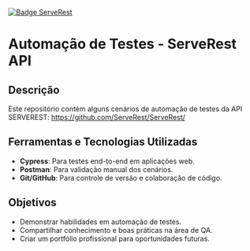 [![Badge ServeRest](https://img.shields.io/badge/API-ServeRest-green)](https://github.com/ServeRest/ServeRest/)

# Automação de Testes - ServeRest API

## Descrição
Este repositório contém alguns cenários de automação de testes da API SERVEREST: https://github.com/ServeRest/ServeRest/

## Ferramentas e Tecnologias Utilizadas
- **Cypress**: Para testes end-to-end em aplicações web.
- **Postman**: Para validação manual dos cenários.
- **Git/GitHub**: Para controle de versão e colaboração de código.

## Objetivos
- Demonstrar habilidades em automação de testes.
- Compartilhar conhecimento e boas práticas na área de QA.
- Criar um portfólio profissional para oportunidades futuras.

